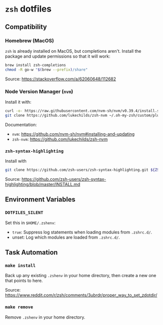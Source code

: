 # `zsh` dotfiles

## Compatibility

### Homebrew (MacOS)

`zsh` is already installed on MacOS, but completions aren't.  Install the package and update
permissions so that it will work:

```sh
brew install zsh-completions
chmod -R go-w "$(brew --prefix)/share"
```

Source: <https://stackoverflow.com/a/62060648/112682>

### Node Version Manager (`nvm`)

Install it with:

```sh
curl -o- https://raw.githubusercontent.com/nvm-sh/nvm/v0.39.4/install.sh | bash
git clone https://github.com/lukechilds/zsh-nvm ~/.oh-my-zsh/custom/plugins/zsh-nvm
```

Documentation:

- `nvm`: <https://github.com/nvm-sh/nvm#installing-and-updating>
- `zsh-nvm`: <https://github.com/lukechilds/zsh-nvm>

### `zsh-syntax-highlighting`

Install with

```sh
git clone https://github.com/zsh-users/zsh-syntax-highlighting.git ${ZSH_CUSTOM:-~/.oh-my-zsh/custom}/plugins/zsh-syntax-highlighting
```

Source: <https://github.com/zsh-users/zsh-syntax-highlighting/blob/master/INSTALL.md>

## Environment Variables

### `DOTFILES_SILENT`

Set this in `$HOME/.zshenv`:

- `true`: Suppress log statements when loading modules from `.zshrc.d/`.
- unset: Log which modules are loaded from `.zshrc.d/`.

## Task Automation

### `make install`

Back up any existing `.zshenv` in your home directory, then create a new one that points to here.

Source: <https://www.reddit.com/r/zsh/comments/3ubrdr/proper_way_to_set_zdotdir/>

### `make remove`

Remove `.zshenv` in your home directory.
